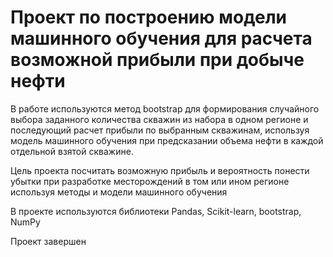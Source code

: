 #  Проект по построению модели машинного обучения для расчета возможной прибыли при добыче нефти

В работе используются метод bootstrap для формирования случайного выбора заданного количества скважин из набора в одном регионе и последующий расчет прибыли по выбранным скважинам, используя модель машинного обучения при предсказании объема нефти в каждой отдельной взятой скважине.

Цель проекта посчитать возможную прибыль и вероятность понести убытки при разработке месторождений в том или ином регионе используя методы и модели машинного обучения

В проекте используются библиотеки Pandas, Scikit-learn, bootstrap, NumPy

Проект завершен
